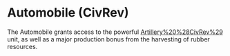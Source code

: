 # Automobile (CivRev)

The Automobile grants access to the powerful [Artillery%20%28CivRev%29](Artillery) unit, as well as a major production bonus from the harvesting of rubber resources.